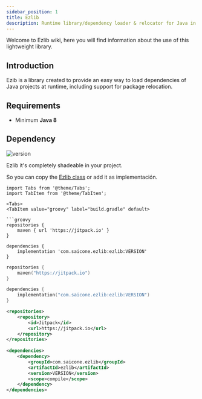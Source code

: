 ```yaml
---
sidebar_position: 1
title: Ezlib
description: Runtime library/dependency loader & relocator for Java in a single class
---
```


Welcome to Ezlib wiki, here you will find information about the use of this lightweight library.

## Introduction

Ezib is a library created to provide an easy way to load dependencies of Java projects at runtime, including support for package relocation.

## Requirements

*  Minimum **Java 8**

## Dependency

![version](https://img.shields.io/github/v/tag/saicone/ezlib?label=current%20version&style=for-the-badge)

Ezlib it's completely shadeable in your project.

So you can copy the [Ezlib class](https://github.com/saicone/ezlib/blob/master/src/main/java/com/saicone/ezlib/Ezlib.java) or add it as implementación.

```mdx-code-block
import Tabs from '@theme/Tabs';
import TabItem from '@theme/TabItem';

<Tabs>
<TabItem value="groovy" label="build.gradle" default>

```groovy
repositories {
    maven { url 'https://jitpack.io' }
}

dependencies {
    implementation 'com.saicone.ezlib:ezlib:VERSION'
}
```

</TabItem>
<TabItem value="kotlin" label="build.gradle.kts">

```kotlin
repositories {
    maven("https://jitpack.io")
}

dependencies {
    implementation("com.saicone.ezlib:ezlib:VERSION")
}
```

</TabItem>
<TabItem value="maven" label="pom.xml">

```xml
<repositories>
    <repository>
        <id>Jitpack</id>
        <url>https://jitpack.io</url>
    </repository>
</repositories>
  
<dependencies>
    <dependency>
        <groupId>com.saicone.ezlib</groupId>
        <artifactId>ezlib</artifactId>
        <version>VERSION</version>
        <scope>compile</scope>
    </dependency>
</dependencies>
```

</TabItem>
</Tabs>
